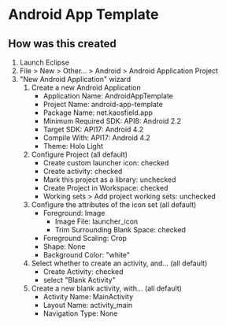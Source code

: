 # Android App Template

## How was this created

1. Launch Eclipse
2. File > New > Other... > Android > Android Application Project
3. "New Android Application" wizard
    1. Create a new Android Application
        * Application Name: AndroidAppTemplate
        * Project Name: android-app-template
        * Package Name: net.kaosfield.app
        * Minimum Required SDK: API8: Android 2.2
        * Target SDK: API17: Android 4.2
        * Compile With: API17: Android 4.2
        * Theme: Holo Light
    2. Configure Project (all default)
        * Create custom launcher icon: checked
        * Create activity: checked
        * Mark this project as a library: unchecked
        * Create Project in Workspace: checked
        * Working sets > Add project working sets: unchecked
    3. Configure the attributes of the icon set (all default)
        * Foreground: Image
            * Image File: launcher_icon
            * Trim Surrounding Blank Space: checked
        * Foreground Scaling: Crop
        * Shape: None
        * Background Color: "white"
    4. Select whether to create an activity, and... (all default)
        * Create Activity: checked
        * select "Blank Activity"
    5. Create a new blank activity, with... (all default)
        * Activity Name: MainActivity
        * Layout Name: activity_main
        * Navigation Type: None
